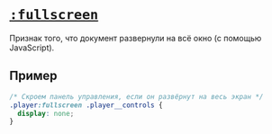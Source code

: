 # [`:fullscreen`](../index.md)

Признак того, что документ развернули на всё окно (с помощью JavaScript).

## Пример

```css
/* Скроем панель управления, если он развёрнут на весь экран */
.player:fullscreen .player__controls {
  display: none;
}
```
